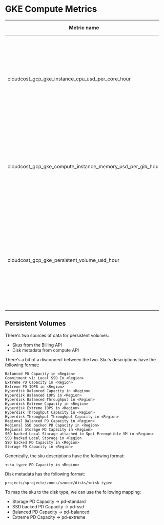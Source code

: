 # GKE Compute Metrics

| Metric name                                            | Metric type | Description                                                                                 | Labels                                                                                                                                                                                                                                                                                                                                                                                                                                                                      |
|--------------------------------------------------------|-------------|---------------------------------------------------------------------------------------------|-----------------------------------------------------------------------------------------------------------------------------------------------------------------------------------------------------------------------------------------------------------------------------------------------------------------------------------------------------------------------------------------------------------------------------------------------------------------------------|
| cloudcost_gcp_gke_instance_cpu_usd_per_core_hour       | Gauge       | The processing cost of a GCP Compute Instance, associated to a GKE cluster, in USD/(core*h) | `cluster_name`=&lt;name of the cluster the instance is associated with&gt; <br/> `instance`=&lt;name of the compute instance&gt; <br/> `region`=&lt;GCP region code&gt; <br/> `family`=&lt;broader compute family (n1, n2, c3 ...) &gt; <br/> `machine_type`=&lt;specific machine type, e.g.: n2-standard-2&gt; <br/> `project`=&lt;GCP project, where the instance is provisioned&gt; <br/> `price_tier`=&lt;spot\|ondemand&gt;                                            |
| cloudcost_gcp_gke_compute_instance_memory_usd_per_gib_hour | Gauge       | The memory cost of a GCP Compute Instance, associated to a GKE cluster, in USD/(GiB*h)      | `cluster_name`=&lt;name of the cluster the instance is associated with&gt; <br/> `instance`=&lt;name of the compute instance&gt; <br/> `region`=&lt;GCP region code&gt; <br/> `family`=&lt;broader compute family (n1, n2, c3 ...) &gt; <br/> `machine_type`=&lt;specific machine type, e.g.: n2-standard-2&gt; <br/> `project`=&lt;GCP project, where the instance is provisioned&gt; <br/> `price_tier`=&lt;spot\|ondemand&gt;                                            |
| cloudcost_gcp_gke_persistent_volume_usd_hour       | Gauge       | The cost of a GKE Persistent Volume in USD/(GiB*h)                                          | `cluster_name`=&lt;name of the cluster the instance is associated with&gt; <br/> `namespace`=&lt;The namespace the pvc was created for&gt; <br/> `persistentvolume`=&lt;Name of the persistent volume&gt; <br/> `region`=&lt;The region the pvc was created in&gt; <br/> `project`=&lt;GCP project, where the instance is provisioned&gt; <br/> `storage_class`=&lt;pd-standard\|pd-ssd\|pd-balanced\|pd-extreme&gt; <br/> `disk_type`=&lt;boot_disk\|persistent_volume&gt; |

## Persistent Volumes

There's two sources of data for persistent volumes:
- Skus from the Billing API
- Disk metadata from compute API

There's a bit of a disconnect between the two.
Sku's descriptions have the following format:
```
Balanced PD Capacity in <Region>
Commitment v1: Local SSD In <Region>
Extreme PD Capacity in <Region>
Extreme PD IOPS in <Region>
Hyperdisk Balanced Capacity in <Region>
Hyperdisk Balanced IOPS in <Region>
Hyperdisk Balanced Throughput in <Region>
Hyperdisk Extreme Capacity in <Region>
Hyperdisk Extreme IOPS in <Region>
Hyperdisk Throughput Capacity in <Region>
Hyperdisk Throughput Throughput Capacity in <Region>
Regional Balanced PD Capacity in <Region>
Regional SSD backed PD Capacity in <Region>
Regional Storage PD Capacity in <Region>
SSD backed Local Storage attached to Spot Preemptible VM in <Region>
SSD backed Local Storage in <Region
SSD backed PD Capacity in <Region>
Storage PD Capacity in <Region>
```

Generically, the sku descriptions have the following format:
```
<sku-type> PD Capacity in <Region>
```

Disk metadata has the following format:
```
projects/<project>/zones/<zone>/disks/<disk-type>
```

To map the sku to the disk type, we can use the following mapping:

- Storage PD Capacity -> pd-standard
- SSD backed PD Capacity -> pd-ssd
- Balanced PD Capacity -> pd-balanced
- Extreme PD Capacity -> pd-extreme
